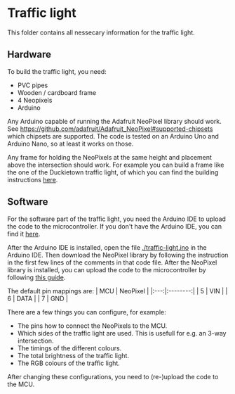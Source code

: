 # Traffic light

This folder contains all nessecary information for the traffic light.

## Hardware

To build the traffic light, you need:
- PVC pipes
- Wooden / cardboard frame
- 4 Neopixels
- Arduino

Any Arduino capable of running the Adafruit NeoPixel library should work. See https://github.com/adafruit/Adafruit_NeoPixel#supported-chipsets which chipsets are supported. The code is tested on an Arduino Uno and Arduino Nano, so at least it works on those.

Any frame for holding the NeoPixels at the same height and placement above the intersection should work. For example you can build a frame like the one of the Duckietown traffic light, of which you can find the building instructions [here](https://docs.duckietown.com/daffy/opmanual-duckietown/assembly/traffic_lights/index.html#traffic-light-assembly-18).

## Software

For the software part of the traffic light, you need the Arduino IDE to upload the code to the microcontroller. If you don't have the Arduino IDE, you can find it [here](https://www.arduino.cc/en/software).

After the Arduino IDE is installed, open the file [./traffic-light.ino](./traffic-light.ino) in the Arduino IDE. Then download the NeoPixel library by following the instruction in the first few lines of the comments in that code file. After the NeoPixel library is installed, you can upload the code to the microcontroller by following [this guide](https://support.arduino.cc/hc/en-us/articles/4733418441116-Upload-a-sketch-in-Arduino-IDE).

The default pin mappings are:
| MCU | NeoPixel |
|:---:|:--------:|
|  5  |   VIN    |
|  6  |  DATA    |
|  7  |   GND    |

There are a few things you can configure, for example:
- The pins how to connect the NeoPixels to the MCU.
- Which sides of the traffic light are used. This is usefull for e.g. an 3-way intersection.
- The timings of the different colours.
- The total brightness of the traffic light.
- The RGB colours of the traffic light.

After changing these configurations, you need to (re-)upload the code to the MCU.